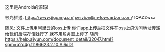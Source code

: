 这里是Android的源码!

极光推送:
https://www.jiguang.cn/  service@mylowcarbon.com/ !QAZ2wsx


随风:
 文件上传用阿里云的oss上传  你们app上传后把文件在oss上的访问地址传递给我们后端存储就行了  就不用服务器上传了
随风:
https://help.aliyun.com/document_detail/32047.html?spm=a2c4g.11186623.2.10.AiRdD1
